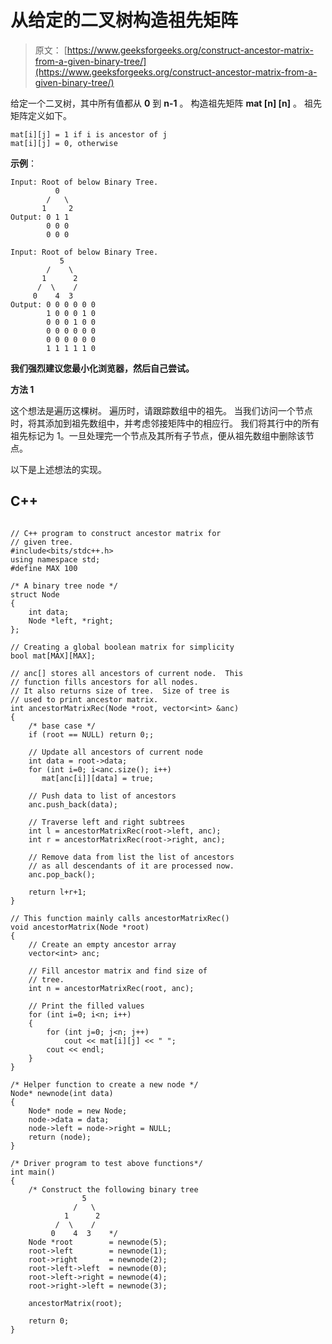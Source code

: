 # 从给定的二叉树构造祖先矩阵

> 原文： [https://www.geeksforgeeks.org/construct-ancestor-matrix-from-a-given-binary-tree/](https://www.geeksforgeeks.org/construct-ancestor-matrix-from-a-given-binary-tree/)

给定一个二叉树，其中所有值都从 **0** 到 **n-1** 。 构造祖先矩阵 **mat [n] [n]** 。 祖先矩阵定义如下。

```
mat[i][j] = 1 if i is ancestor of j
mat[i][j] = 0, otherwise

```

**示例**：

```
Input: Root of below Binary Tree.
          0
        /   \
       1     2
Output: 0 1 1
        0 0 0 
        0 0 0 

Input: Root of below Binary Tree.
           5
        /    \
       1      2
      /  \    /
     0    4  3
Output: 0 0 0 0 0 0 
        1 0 0 0 1 0 
        0 0 0 1 0 0 
        0 0 0 0 0 0 
        0 0 0 0 0 0 
        1 1 1 1 1 0

```

**我们强烈建议您最小化浏览器，然后自己尝试。**

**方法 1**

这个想法是遍历这棵树。 遍历时，请跟踪数组中的祖先。 当我们访问一个节点时，将其添加到祖先数组中，并考虑邻接矩阵中的相应行。 我们将其行中的所有祖先标记为 1。一旦处理完一个节点及其所有子节点，便从祖先数组中删除该节点。

以下是上述想法的实现。

## C++ 

```

// C++ program to construct ancestor matrix for 
// given tree. 
#include<bits/stdc++.h> 
using namespace std; 
#define MAX 100 

/* A binary tree node */
struct Node 
{ 
    int data; 
    Node *left, *right; 
}; 

// Creating a global boolean matrix for simplicity 
bool mat[MAX][MAX]; 

// anc[] stores all ancestors of current node.  This 
// function fills ancestors for all nodes. 
// It also returns size of tree.  Size of tree is 
// used to print ancestor matrix. 
int ancestorMatrixRec(Node *root, vector<int> &anc) 
{ 
    /* base case */
    if (root == NULL) return 0;; 

    // Update all ancestors of current node 
    int data = root->data; 
    for (int i=0; i<anc.size(); i++) 
       mat[anc[i]][data] = true; 

    // Push data to list of ancestors 
    anc.push_back(data); 

    // Traverse left and right subtrees 
    int l = ancestorMatrixRec(root->left, anc); 
    int r = ancestorMatrixRec(root->right, anc); 

    // Remove data from list the list of ancestors 
    // as all descendants of it are processed now. 
    anc.pop_back(); 

    return l+r+1; 
} 

// This function mainly calls ancestorMatrixRec() 
void ancestorMatrix(Node *root) 
{ 
    // Create an empty ancestor array 
    vector<int> anc; 

    // Fill ancestor matrix and find size of 
    // tree. 
    int n = ancestorMatrixRec(root, anc); 

    // Print the filled values 
    for (int i=0; i<n; i++) 
    { 
        for (int j=0; j<n; j++) 
            cout << mat[i][j] << " "; 
        cout << endl; 
    } 
} 

/* Helper function to create a new node */
Node* newnode(int data) 
{ 
    Node* node = new Node; 
    node->data = data; 
    node->left = node->right = NULL; 
    return (node); 
} 

/* Driver program to test above functions*/
int main() 
{ 
    /* Construct the following binary tree 
                5 
              /   \ 
            1      2 
          /  \    / 
         0    4  3    */
    Node *root        = newnode(5); 
    root->left        = newnode(1); 
    root->right       = newnode(2); 
    root->left->left  = newnode(0); 
    root->left->right = newnode(4); 
    root->right->left = newnode(3); 

    ancestorMatrix(root); 

    return 0; 
} 

```
